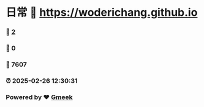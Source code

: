 # 日常 :link: https://woderichang.github.io 
### :page_facing_up: [2](https://woderichang.github.io/tag.html) 
### :speech_balloon: 0 
### :hibiscus: 7607 
### :alarm_clock: 2025-02-26 12:30:31 
### Powered by :heart: [Gmeek](https://github.com/Meekdai/Gmeek)
